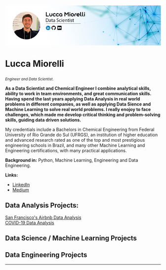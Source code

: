 <p align="center">
  <img src="lucca_github.png" >
</p>

# Lucca Miorelli
<sub>*Engineer and Data Scientist*.</sub>

**As a Data Scientist and Chemical Engineer I combine analytical skills, ability to work in team environments, and great communication skills. Having spend the last years applying Data Analysis in real world problems in different companies, as well as applying Data Sience and Machine Learning to solve real world problems. I really enojoy to face challenges, which made me develop critical thinking and problem-solving skills, guiding data driven solutions.**

My credentials include a Bachelors in Chemical Engineering from Federal University of Rio Grande do Sul (UFRGS), an institution of higher education and advanced research rated as one of the top and most prestigious engineering schools in Brazil, and many other Machine Learning and Engineering certifications, with many practical applications.

**Background in:** Python, Machine Learning, Engineering and Data Engineering.

**Links:**
* [LinkedIn](https://www.linkedin.com/in/lucca-miorelli/)
* [Medium](https://medium.com/@lucca.miorelli)


## Data Analysis Projects:
[San Francisco's Airbnb Data Analysis](https://github.com/lucca-miorelli/sf_airbnb)<br/>
[COVID-19 Data Analysis](https://github.com/lucca-miorelli/covid_analysis)

## Data Science / Machine Learning Projects

## Data Engineering Projects

---
